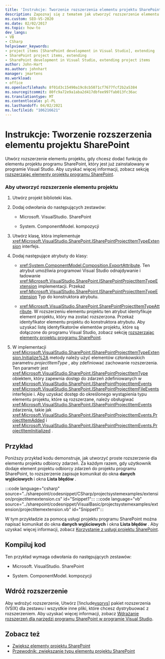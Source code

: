 ```yaml
---
title: 'Instrukcje: Tworzenie rozszerzenia elementu projektu SharePoint | Microsoft Docs'
description: Zapoznaj się z tematem jak utworzyć rozszerzenie elementu projektu, gdy chcesz dodać funkcję do elementu projektu programu SharePoint, który jest już zainstalowany w programie Visual Studio.
ms.custom: SEO-VS-2020
ms.date: 02/02/2017
ms.topic: how-to
dev_langs:
- VB
- CSharp
helpviewer_keywords:
- project items [SharePoint development in Visual Studio], extending
- SharePoint project items, extending
- SharePoint development in Visual Studio, extending project items
author: John-Hart
ms.author: johnhart
manager: jmartens
ms.workload:
- office
ms.openlocfilehash: 8f01d3c15490a19c8cb5071cf7677fcf2b2a5384
ms.sourcegitcommit: 80fc9a72e9a1aba2d417dbfee997fab013fc36ac
ms.translationtype: MT
ms.contentlocale: pl-PL
ms.lasthandoff: 04/02/2021
ms.locfileid: "106216621"
---
```

# <a name="how-to-create-a-sharepoint-project-item-extension"></a>Instrukcje: Tworzenie rozszerzenia elementu projektu SharePoint
  Utwórz rozszerzenie elementu projektu, gdy chcesz dodać funkcję do elementu projektu programu SharePoint, który jest już zainstalowany w programie Visual Studio. Aby uzyskać więcej informacji, zobacz sekcję [rozszerzając elementy projektu programu SharePoint](../sharepoint/extending-sharepoint-project-items.md).

### <a name="to-create-a-project-item-extension"></a>Aby utworzyć rozszerzenie elementu projektu

1. Utwórz projekt biblioteki klas.

2. Dodaj odwołania do następujących zestawów:

    - Microsoft. VisualStudio. SharePoint

    - System. ComponentModel. kompozycji

3. Utwórz klasę, która implementuje <xref:Microsoft.VisualStudio.SharePoint.ISharePointProjectItemTypeExtension> interfejs.

4. Dodaj następujące atrybuty do klasy:

    - <xref:System.ComponentModel.Composition.ExportAttribute>. Ten atrybut umożliwia programowi Visual Studio odnajdywanie i ładowanie <xref:Microsoft.VisualStudio.SharePoint.ISharePointProjectItemTypeExtension> implementacji. Przekaż <xref:Microsoft.VisualStudio.SharePoint.ISharePointProjectItemTypeExtension> Typ do konstruktora atrybutu.

    - <xref:Microsoft.VisualStudio.SharePoint.SharePointProjectItemTypeAttribute>. W rozszerzeniu elementu projektu ten atrybut identyfikuje element projektu, który ma zostać rozszerzona. Przekaż identyfikator elementu projektu do konstruktora atrybutu. Aby uzyskać listę identyfikatorów elementów projektu, które są dołączone do programu Visual Studio, zobacz sekcję [rozszerzając elementy projektu programu SharePoint](../sharepoint/extending-sharepoint-project-items.md).

5. W implementacji <xref:Microsoft.VisualStudio.SharePoint.ISharePointProjectItemTypeExtension.Initialize%2A> metody należy użyć elementów członkowskich parametru *projectItemType* , aby zdefiniować zachowanie rozszerzenia. Ten parametr jest <xref:Microsoft.VisualStudio.SharePoint.ISharePointProjectItemType> obiektem, który zapewnia dostęp do zdarzeń zdefiniowanych w <xref:Microsoft.VisualStudio.SharePoint.ISharePointProjectItemEvents> <xref:Microsoft.VisualStudio.SharePoint.ISharePointProjectItemFileEvents> interfejsie i. Aby uzyskać dostęp do określonego wystąpienia typu elementu projektu, które są rozszerzane, należy obsługiwać <xref:Microsoft.VisualStudio.SharePoint.ISharePointProjectItemEvents> zdarzenia, takie jak <xref:Microsoft.VisualStudio.SharePoint.ISharePointProjectItemEvents.ProjectItemAdded> i <xref:Microsoft.VisualStudio.SharePoint.ISharePointProjectItemEvents.ProjectItemInitialized> .

## <a name="example"></a>Przykład
 Poniższy przykład kodu demonstruje, jak utworzyć proste rozszerzenie dla elementu projektu odbiorcy zdarzeń. Za każdym razem, gdy użytkownik dodaje element projektu odbiorcy zdarzeń do projektu programu SharePoint, to rozszerzenie zapisuje komunikat do okna **danych wyjściowych** i okna **Lista błędów** .

 :::code language="csharp" source="../sharepoint/codesnippet/CSharp/projectsystemexamples/extension/projectitemextension.cs" id="Snippet1":::
 :::code language="vb" source="../sharepoint/codesnippet/VisualBasic/projectsystemexamples/extension/projectitemextension.vb" id="Snippet1":::

 W tym przykładzie za pomocą usługi projektu programu SharePoint można napisać komunikat do okna **danych wyjściowych** i okna **Lista błędów** . Aby uzyskać więcej informacji, zobacz [Korzystanie z usługi projektu SharePoint](../sharepoint/using-the-sharepoint-project-service.md).

## <a name="compile-the-code"></a>Kompiluj kod
 Ten przykład wymaga odwołania do następujących zestawów:

- Microsoft. VisualStudio. SharePoint

- System. ComponentModel. kompozycji

## <a name="deploy-the-extension"></a>Wdróż rozszerzenie
 Aby wdrożyć rozszerzenie, Utwórz [!include[vsprvs](../sharepoint/includes/vsprvs-md.md)] pakiet rozszerzenia (VSIX) dla zestawu i wszystkie inne pliki, które chcesz dystrybuować z rozszerzeniem. Aby uzyskać więcej informacji, zobacz [Wdrażanie rozszerzeń dla narzędzi programu SharePoint w programie Visual Studio](../sharepoint/deploying-extensions-for-the-sharepoint-tools-in-visual-studio.md).

## <a name="see-also"></a>Zobacz też
- [Zwiększ elementy projektu SharePoint](../sharepoint/extending-sharepoint-project-items.md)
- [Przewodnik: zwiększanie typu elementu projektu SharePoint](../sharepoint/walkthrough-extending-a-sharepoint-project-item-type.md)
